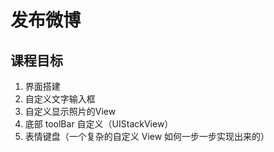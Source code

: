 # 发布微博

## 课程目标

1. 界面搭建
2. 自定义文字输入框
3. 自定义显示照片的View
4. 底部 toolBar 自定义（UIStackView）
5. 表情键盘（一个复杂的自定义 View 如何一步一步实现出来的）


